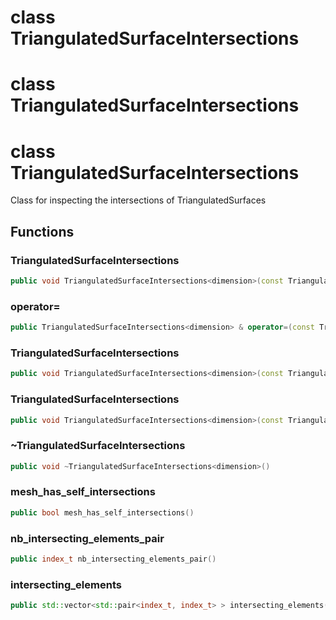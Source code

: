 # class TriangulatedSurfaceIntersections

# class TriangulatedSurfaceIntersections

# class TriangulatedSurfaceIntersections

Class for inspecting the intersections of TriangulatedSurfaces

## Functions

### TriangulatedSurfaceIntersections

```cpp
public void TriangulatedSurfaceIntersections<dimension>(const TriangulatedSurfaceIntersections<dimension> & )
```

### operator=

```cpp
public TriangulatedSurfaceIntersections<dimension> & operator=(const TriangulatedSurfaceIntersections<dimension> & )
```

### TriangulatedSurfaceIntersections

```cpp
public void TriangulatedSurfaceIntersections<dimension>(const TriangulatedSurface<dimension> & mesh)
```

### TriangulatedSurfaceIntersections

```cpp
public void TriangulatedSurfaceIntersections<dimension>(const TriangulatedSurface<dimension> & mesh, bool verbose)
```

### ~TriangulatedSurfaceIntersections

```cpp
public void ~TriangulatedSurfaceIntersections<dimension>()
```

### mesh_has_self_intersections

```cpp
public bool mesh_has_self_intersections()
```

### nb_intersecting_elements_pair

```cpp
public index_t nb_intersecting_elements_pair()
```

### intersecting_elements

```cpp
public std::vector<std::pair<index_t, index_t> > intersecting_elements()
```
